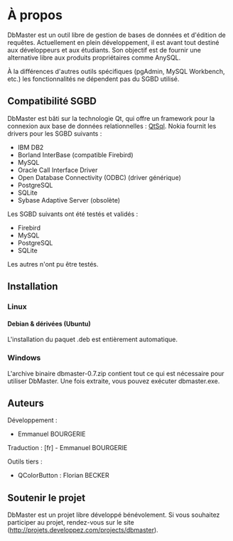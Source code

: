 À propos
========

DbMaster est un outil libre de gestion de bases de données et d'édition de requêtes.
Actuellement en plein développement, il est avant tout destiné aux développeurs et aux étudiants. Son objectif est de fournir une alternative libre aux produits propriétaires comme AnySQL.

À la différences d'autres outils spécifiques (pgAdmin, MySQL Workbench, etc.) les fonctionnalités ne dépendent pas du SGBD utilisé.

Compatibilité SGBD
------------------

DbMaster est bâti sur la technologie Qt, qui offre un framework pour la connexion aux base de données relationnelles : [QtSql](http://doc.qt.nokia.com/latest/qtsql.html).
Nokia fournit les drivers pour les SGBD suivants :

* IBM DB2
* Borland InterBase (compatible Firebird)
* MySQL
* Oracle Call Interface Driver
* Open Database Connectivity (ODBC) (driver générique)
* PostgreSQL
* SQLite
* Sybase Adaptive Server (obsolète)

Les SGBD suivants ont été testés et validés :

* Firebird
* MySQL
* PostgreSQL
* SQLite

Les autres n'ont pu être testés.

Installation
------------

### Linux ###

#### Debian & dérivées (Ubuntu) ####

L'installation du paquet .deb est entièrement automatique.

### Windows ###

L'archive binaire dbmaster-0.7.zip contient tout ce qui est nécessaire pour utiliser DbMaster. Une fois extraite, vous pouvez exécuter dbmaster.exe.

Auteurs
-------

Développement :
   - Emmanuel BOURGERIE

Traduction :
[fr] - Emmanuel BOURGERIE

Outils tiers :
  - QColorButton : Florian BECKER

Soutenir le projet
------------------

DbMaster est un projet libre développé bénévolement. Si vous souhaitez participer au projet, rendez-vous sur le site (http://projets.developpez.com/projects/dbmaster).
